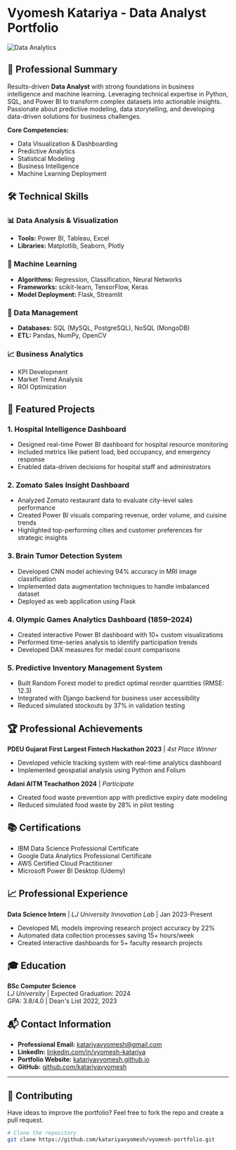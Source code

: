 # Vyomesh Katariya - Data Analyst Portfolio

![Data Analytics](https://images.unsplash.com/photo-1551288049-bebda4e38f71?ixlib=rb-1.2.1&auto=format&fit=crop&w=1200&h=400&q=80)
## 📌 Professional Summary

Results-driven **Data Analyst** with strong foundations in business intelligence and machine learning. Leveraging technical expertise in Python, SQL, and Power BI to transform complex datasets into actionable insights. Passionate about predictive modeling, data storytelling, and developing data-driven solutions for business challenges.

**Core Competencies:**
- Data Visualization & Dashboarding
- Predictive Analytics
- Statistical Modeling
- Business Intelligence
- Machine Learning Deployment

## 🛠️ Technical Skills

### 📊 Data Analysis & Visualization
- **Tools:** Power BI, Tableau, Excel
- **Libraries:** Matplotlib, Seaborn, Plotly

### 🤖 Machine Learning
- **Algorithms:** Regression, Classification, Neural Networks
- **Frameworks:** scikit-learn, TensorFlow, Keras
- **Model Deployment:** Flask, Streamlit

### 💾 Data Management
- **Databases:** SQL (MySQL, PostgreSQL), NoSQL (MongoDB)
- **ETL:** Pandas, NumPy, OpenCV

### 📈 Business Analytics
- KPI Development
- Market Trend Analysis
- ROI Optimization

## 📂 Featured Projects
### 1. Hospital Intelligence Dashboard
- Designed real-time Power BI dashboard for hospital resource monitoring
- Included metrics like patient load, bed occupancy, and emergency response
- Enabled data-driven decisions for hospital staff and administrators

### 2. Zomato Sales Insight Dashboard
- Analyzed Zomato restaurant data to evaluate city-level sales performance
- Created Power BI visuals comparing revenue, order volume, and cuisine trends
- Highlighted top-performing cities and customer preferences for strategic insights

### 3. Brain Tumor Detection System
- Developed CNN model achieving 94% accuracy in MRI image classification
- Implemented data augmentation techniques to handle imbalanced dataset
- Deployed as web application using Flask

### 4. Olympic Games Analytics Dashboard (1859–2024)
- Created interactive Power BI dashboard with 10+ custom visualizations
- Performed time-series analysis to identify participation trends
- Developed DAX measures for medal count comparisons

### 5. Predictive Inventory Management System 
- Built Random Forest model to predict optimal reorder quantities (RMSE: 12.3)
- Integrated with Django backend for business user accessibility
- Reduced simulated stockouts by 37% in validation testing

## 🏆 Professional Achievements

**PDEU Gujarat First Largest Fintech Hackathon 2023** | *4st Place Winner*
- Developed vehicle tracking system with real-time analytics dashboard
- Implemented geospatial analysis using Python and Folium

**Adani AITM Teachathon 2024** | *Participate*
- Created food waste prevention app with predictive expiry date modeling
- Reduced simulated food waste by 28% in pilot testing

## 📚 Certifications
- IBM Data Science Professional Certificate
- Google Data Analytics Professional Certificate
- AWS Certified Cloud Practitioner
- Microsoft Power BI Desktop (Udemy)

## 📈 Professional Experience

**Data Science Intern** | *LJ University Innovation Lab* | Jan 2023-Present
- Developed ML models improving research project accuracy by 22%
- Automated data collection processes saving 15+ hours/week
- Created interactive dashboards for 5+ faculty research projects

## 🎓 Education
**BSc Computer Science**  
*LJ University* | Expected Graduation: 2024  
GPA: 3.8/4.0 | Dean's List 2022, 2023

## 📬 Contact Information

- **Professional Email:** katariyavyomesh@gmail.com  
- **LinkedIn:** [linkedin.com/in/vyomesh-katariya](https://www.linkedin.com/in/vyomesh-katariya)  
- **Portfolio Website:** [katariyavyomesh.github.io](https://katariyavyomesh.github.io/vyomesh-portfolio/)
- **GitHub:** [github.com/katariyavyomesh](https://github.com/katariyavyomesh)

---
## 🧩 Contributing

Have ideas to improve the portfolio? Feel free to fork the repo and create a pull request.

```bash
# Clone the repository
git clone https://github.com/katariyavyomesh/vyomesh-portfolio.git
